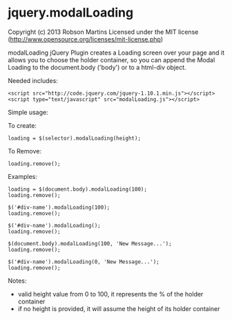 jquery.modalLoading
===================

Copyright (c) 2013 Robson Martins Licensed under the MIT license (http://www.opensource.org/licenses/mit-license.php)

modalLoading jQuery Plugin creates a Loading screen over your page and it allows you to choose the holder container, so you can append the Modal Loading to the document.body ('body') or to a html-div object.

Needed includes:

	<script src="http://code.jquery.com/jquery-1.10.1.min.js"></script>
	<script type="text/javascript" src="modalLoading.js"></script>

Simple usage:

To create:
	
	loading = $(selector).modalLoading(height);
	
To Remove:
	
	loading.remove();
 
Examples:

	loading = $(document.body).modalLoading(100);
	loading.remove();

	$('#div-name').modalLoading(100);
	loading.remove();

	$('#div-name').modalLoading();
	loading.remove();

	$(document.body).modalLoading(100, 'New Message...');
	loading.remove();

	$('#div-name').modalLoading(0, 'New Message...');
	loading.remove();

Notes:
- valid height value from 0 to 100, it represents the % of the holder container
- if no height is provided, it will assume the height of its holder container
